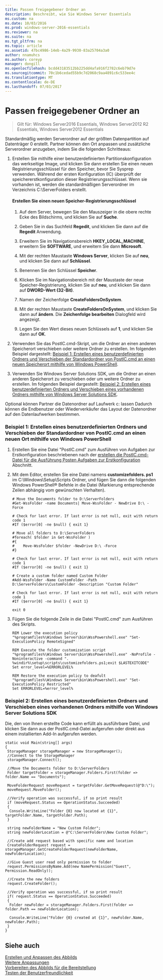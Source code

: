 ```yaml
---
title: Passen freigegebener Ordner an
description: Beschreibt, wie Sie Windows Server Essentials
ms.custom: na
ms.date: 10/03/2016
ms.prod: windows-server-2016-essentials
ms.reviewer: na
ms.suite: na
ms.tgt_pltfrm: na
ms.topic: article
ms.assetid: 47bc4986-14eb-4a29-9930-83a25704a3a0
author: nnamuhcs
ms.author: coreyp
manager: dongill
ms.openlocfilehash: bcdd43183512bb225dd4afa916f2782c6eb79d7e
ms.sourcegitcommit: 70c1b6cedad55b9c7d2068c9aa4891c6c533ee4c
ms.translationtype: MT
ms.contentlocale: de-DE
ms.lasthandoff: 07/03/2017
---
```

# <a name="customize-shared-folders"></a>Passen freigegebener Ordner an

>Gilt für: Windows Server2016 Essentials, Windows Server2012 R2 Essentials, Windows Server2012 Essentials

Standardmäßig werden Serverordner auf der größten Datenpartition auf Datenträger 0 erstellt. Partner können den Ort anpassen und zusätzliche Serverordner anzugeben, indem Sie die folgenden Schritteaus:  
  
1.  Erstellen Sie mithilfe einer benutzerdefinierten Partitionskonfiguration das werkseitige Image, und klicken Sie dann erstellen Sie einen neuen Registrierungsschlüssel für den Speicher, bevor Sie Sysprep verwenden. Während der ersten Konfiguration (IC) überprüft der speichererstkonfiguration dieser Registrierungsschlüssel. Wenn sie vorhanden ist, werden die standardmäßigen Serverordner im Verzeichnis C:\ServerFolders erstellt.  
  
    #### <a name="to-create-a-new-storage-registry-key"></a>Erstellen Sie einen neuen Speicher-Registrierungsschlüssel  
  
    1.  Auf dem Server, bewegen Sie den Mauszeiger in die obere rechte Ecke des Bildschirms, und klicken Sie auf **Suche**.  
  
    2.  Geben Sie in das Suchfeld **Regedit**, und klicken Sie dann auf die **Regedit** Anwendung.  
  
    3.  Erweitern Sie im Navigationsbereich **HKEY_LOCAL_MACHINE**, erweitern Sie **SOFTWARE**, und erweitern Sie dann **Microsoft**.  
  
    4.  Mit der rechten Maustaste **Windows Server**, klicken Sie auf **neu**, und klicken Sie dann auf **Schlüssel**.  
  
    5.  Benennen Sie den Schlüssel **Speicher**.  
  
    6.  Klicken Sie im Navigationsbereich mit der Maustaste der neue Speicher-Registrierung, klicken Sie auf **neu**, und klicken Sie dann auf **DWORD-Wert (32-Bit)**.  
  
    7.  Namen der Zeichenfolge **CreateFoldersOnSystem**.  
  
    8.  Mit der rechten Maustaste **CreateFoldersOnSystem**, und klicken Sie dann auf **ändern**. Die **Zeichenfolge bearbeiten** Dialogfeld wird angezeigt.  
  
    9. Legen Sie den Wert dieses neuen Schlüssels auf **1**, und klicken Sie dann auf **OK**.  
  
2.  Verwenden Sie das PostIC.cmd-Skript, um die Ordner an einen anderen Speicherort verschieben oder weitere Ordner zu erstellen. Im folgenden Beispiel dargestellt: [Beispiel 1: Erstellen eines benutzerdefinierten Ordners und Verschieben der Standardordner von PostIC.cmd an einen neuen Speicherort mithilfe von Windows PowerShell](Customize-Shared-Folders.md#BKMK_Example1).  
  
3.  Verwenden Sie Windows Server Solutions SDK, um die Ordner an einen anderen Speicherort zu verschieben oder um weitere Ordner zu erstellen. Im folgenden Beispiel dargestellt: [Beispiel 2: Erstellen eines benutzerdefinierten Ordners und Verschieben eines vorhandenen Ordners mithilfe von Windows Server Solutions SDK](Customize-Shared-Folders.md#BKMK_Example2).  
  
 Optional können Partner die Datenordner auf Laufwerk c: lassen Dadurch können die Endbenutzer oder Wiederverkäufer das Layout der Datenordner auf den Datenlaufwerken bestimmen.  
  
###  <a name="BKMK_Example1"></a>Beispiel 1: Erstellen eines benutzerdefinierten Ordners und Verschieben der Standardordner von PostIC.cmd an einen neuen Ort mithilfe von Windows PowerShell  
  
1.  Erstellen Sie eine Datei "PostIC.cmd" zum Ausführen von Aufgaben zur Erstkonfiguration beschriebenen nach der [erstellen die PostIC.cmd-Datei für die Ausführung Posten Aufgaben zur Erstkonfiguration](Create-the-PostIC.cmd-File-for-Running-Post-Initial-Configuration-Tasks.md) Abschnitt.  
  
2.  Mit dem Editor, erstellen Sie eine Datei namens **customizefolders. ps1** im C:\Windows\Setup\Scripts Ordner, und fügen Sie dann die folgenden Windows PowerShell® Befehle in die Datei (Markierung entsprechende Zeilen abhängig vom gewünschten Verhalten).  
  
    ```  
    # Move the Documents folder to D:\ServerFolders  
    #Get-WssFolder -name Documents| Move-WssFolder - NewDrive D:\ -Force  
  
    # Check for last error. If last error is not null, exit with return code 1  
    #If ($error[0] -ne $null) { exit 1}   
  
    # Move all folders to D:\ServerFolders  
    #foreach( $folder in Get-WssFolder )  
    #{  
    #    Move-WssFolder $folder -NewDrive D:\ -Force  
    #}  
  
    # Check for last error. If last error is not null, exit with return code 1  
    #If ($error[0] -ne $null) { exit 1}   
  
    # Create a custom folder named Custom Folder  
    #Add-WssFolder -Name CustomFolder -Path D:\ServerFolders\CustomFolder -Description "Custom Folder"  
  
    # Check for last error. If last error is not null, exit with return code 1  
    #If ($error[0] -ne $null) { exit 1}   
  
    exit 0  
    ```  
  
3.  Fügen Sie die folgende Zeile in die Datei "PostIC.cmd" zum Ausführen des Skripts.  
  
    ```  
    REM Lower the execution policy  
    "%programfiles%\Windows Server\bin\WssPowershell.exe" "Set-ExecutionPolicy RemoteSigned"  
  
    REM Execute the folder customization script  
    "%programfiles%\Windows Server\bin\WssPowershell.exe" -NoProfile -Noninteractive -command ". %windir%\setup\scripts\customizefolders.ps1;exit $LASTEXITCODE"  
    Set error_level=%ERRORLEVEL%  
  
    REM Restore the execution policy to deafult  
    "%programfiles%\Windows Server\bin\WssPowershell.exe" "Set-ExecutionPolicy Restricted"  
    Set ERRORLEVEL=%error_level%  
    ```  
  
###  <a name="BKMK_Example2"></a>Beispiel 2: Erstellen eines benutzerdefinierten Ordners und Verschieben eines vorhandenen Ordners mithilfe von Windows Server Solutions SDK  
 Die, den von Ihnen erstellte Code kann erfüllt als ausführbare Datei, und klicken Sie dann aus der PostIC.cmd-Datei aufgerufen oder direkt aus einem installierten Add-In aufgerufen werden.  
  
```  
static void Main(string[] args)  
{  
 StorageManager storageManager = new StorageManager();  
 //Connect to the StorageManager  
 storageManager.Connect();  
  
 //Move the Documents folder to D:\ServerFolders  
 Folder targetFolder = storageManager.Folders.First(folder => folder.Name == "Documents");  
  
 MoveFolderRequest moveRequest = targetFolder.GetMoveRequest(@"D:\");  
 moveRequest.MoveFolder();  
  
 //Verify operation was successful, if so print result  
 if (moveRequest.Status == OperationStatus.Succeeded)  
 {  
  Console.WriteLine("Folder {0} now located at {1}", targetFolder.Name, targetFolder.Path);  
 }  
  
 string newFolderName = "New Custom Folder";  
 string newFolderLocation = @"C:\ServerFolders\New Custom Folder";  
  
 //Create add request based with specific name and location  
 CreateFolderRequest request = storageManager.GetCreateFolderRequest(newFolderName, newFolderLocation);  
  
 //Give Guest user read only permission to folder  
 request.PermissionsByName.Add(new NamePermission("Guest", Permission.ReadOnly));  
  
 //Create the new folders  
 request.CreateFolder();  
  
 //Verify operation was successful, if so print result  
 if( request.Status == OperationStatus.Succeeded)  
 {  
  Folder newFolder = storageManager.Folders.First(folder => folder.Path == newFolderLocation);  
  
  Console.WriteLine("Folder {0} created at {1}", newFolder.Name, newFolder.Path);  
 }  
}  
```  
  
## <a name="see-also"></a>Siehe auch  
 [Erstellen und Anpassen des Abbilds](Creating-and-Customizing-the-Image.md)   
 [Weitere Anpassungen](Additional-Customizations.md)   
 [Vorbereiten des Abbilds für die Bereitstellung](Preparing-the-Image-for-Deployment.md)   
 [Testen der Benutzerfreundlichkeit](Testing-the-Customer-Experience.md)